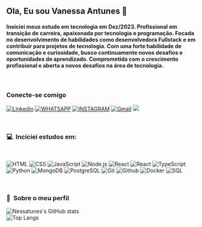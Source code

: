 ## Ola, Eu sou Vanessa Antunes 👋
#### Ineiciei meus estudo em tecnologia em Dez/2023. Profissional em transição de carreira, apaixonada por tecnologia e programação. Focada no desenvolvimento de habilidades como desenvolvedora Fullstack e em contribuir para projetos de tecnologia. Com uma forte habilidade de comunicação e curiosidade, busco continuamente novos desafios e oportunidades de aprendizado. Comprometida com o crescimento profissional e aberta a novos desafios na área de tecnologia.

<br>

### Conecte-se comigo

[![Linkedin](https://img.shields.io/badge/LinkedIn-0077B5?style=for-the-badge&logo=linkedin&logoColor=white)](https://www.linkedin.com/in/dev-vanessa-antunes)
[![WHATSAPP](https://img.shields.io/badge/WhatsApp-25D366?style=for-the-badge&logo=whatsapp&logoColor=white)](https://web.whatsapp.com/+5546999290989)
[![INSTAGRAM](https://img.shields.io/badge/Instagram-E4405F?style=for-the-badge&logo=instagram&logoColor=white)](https://www.instagram.com/essatunes/)
[![Gmail](https://img.shields.io/badge/Gmail-fff?style=for-the-badge&logo=Gmail&logoColor=e71c18)](mailto:essatunes@gmail.com)
<a href="https://discord.com/users/nessa.antunes" target="_blank"><img src="https://img.shields.io/badge/Discord-7289DA?style=for-the-badge&logo=discord&logoColor=white" target="_blank"></a> 




<br> 

### 💻 &nbsp;Inciciei estudos em:
<br> 

![HTML](https://img.shields.io/badge/-HTML-333333?style=flat&logo=HTML5)
![CSS](https://img.shields.io/badge/-CSS-333333?style=flat&logo=CSS3&logoColor=1572B6)
![JavaScript](https://img.shields.io/badge/-JavaScript-333333?style=flat&logo=javascript)
![Node.js](https://img.shields.io/badge/-Node.js-333333?style=flat&logo=node.js)
![React](https://img.shields.io/badge/-React-333333?style=flat&logo=react)
![React](https://img.shields.io/badge/-React%20Native-333333?style=flat&logo=react)
![TypeScript](https://img.shields.io/badge/-TypeScript-333333?style=flat&logo=typescript&logoColor=2D79C7)
![Python](https://img.shields.io/badge/-Python-333333?style=flat&logo=Python)
![MongoDB](https://img.shields.io/badge/-MongoDB-333333?style=flat&logo=mongodb)
![PostgreSQL](https://img.shields.io/badge/-PostgreSQL-333333?style=flat&logo=postgresql)
![Git](https://img.shields.io/badge/-Git-333333?style=flat&logo=Git&logoColor=f05033)
![Github](https://img.shields.io/badge/-Github-333333?style=flat&logo=Github&logoColor=000000)
![Docker](https://img.shields.io/badge/-Docker-333333?style=flat&logo=Docker&logoColor=2496ed)
![SQL](https://img.shields.io/badge/-SQL-333333?style=flat&logo=SQl&logoColor=2496ed)




<br>


### 🚀&nbsp; Sobre o meu perfil

![Nessatunes's GitHub stats](https://github-readme-stats.vercel.app/api?username=nessatunes&show_icons=true&theme=github_dark_dimmed)  
![Top Langs](https://github-readme-stats.vercel.app/api/top-langs/?username=nessatunes&layout=compact&theme=github_dark_dimmed)








